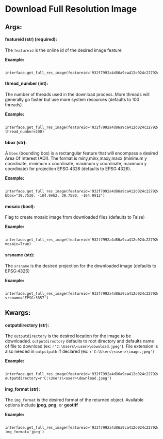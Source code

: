 # Download Full Resolution Image

## Args:


#### featureid (str) (required):

  The `featureid` is the online id of the desired image feature
  
   **Example:**
   
     interface.get_full_res_image(featureid='932f7992a4d86a9ca412c024c22792ce')
	 
#### thread_number (int):

  The number of threads used in the download process. More threads will generally go faster but use more system resources (defaults to 100 threads).

   **Example:**
   
     interface.get_full_res_image(featureid='932f7992a4d86a9ca412c024c22792ce', thread_number=200)
	 
#### bbox (str):

  A `bbox` (bounding box) is a rectangular feature that will encompass a desired Area Of Interest (AOI).
  The format is miny,minx,maxy,maxx (minimum y coordinate, minimum x coordinate, maximum y coordinate, maximum y coordinate) for projection EPSG:4326 (defaults to EPSG:4326).
  
   **Example:**
   
     interface.get_full_res_image(featureid='932f7992a4d86a9ca412c024c22792ce', bbox="39.7530, -104.9962, 39.7580, -104.9912")
	 
#### mosaic (bool):

  Flag to create mosaic image from downloaded files (defaults to False)
  
   **Example:**
   
     interface.get_full_res_image(featureid='932f7992a4d86a9ca412c024c22792ce', mosaic=True)
	 
#### srsname (str):

  The `srsname` is the desired projection for the downloaded image (defaults to EPSG:4326)
	
   **Example:**
	
	 interface.get_full_res_image(featureid='932f7992a4d86a9ca412c024c22792ce', srsname='EPSG:3857')
	 
	 
## Kwargs:	 
	 

#### outputdirectory (str):

  The `outputdirectory` is the desired location for the image to be downloaded. `outputdirectory` defaults to root directory and defaults name of file to download (ex: `r'C:\Users\<user>\download.jpeg'`). File extension is also needed in `outputpath` if declared (ex: `r'C:\Users\<user>\image.jpeg'`)

   **Example:**
   
     interface.get_full_res_image(featureid='932f7992a4d86a9ca412c024c22792ce', outputdirectory=r'C:\Users\<user>\download.jpeg')

#### img_format (str):

  The `img_format` is the desired format of the returned object. Available options include **jpeg**, **png**, or **geotiff**

   **Example:**
   
     interface.get_full_res_image(featureid='932f7992a4d86a9ca412c024c22792ce', img_format='jpeg')